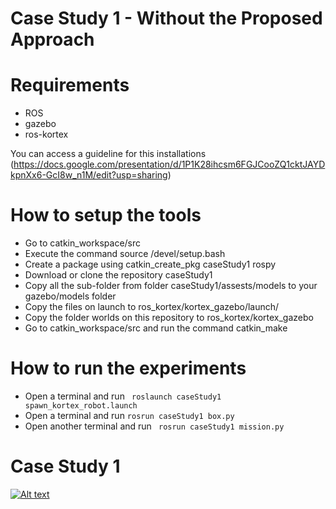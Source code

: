 # Case Study 1 - Without the Proposed Approach

# Requirements

* ROS
* gazebo
* ros-kortex

You can access a guideline for this installations (https://docs.google.com/presentation/d/1P1K28ihcsm6FGJCooZQ1cktJAYDkpnXx6-GcI8w_n1M/edit?usp=sharing)

# How to setup the tools

* Go to catkin_workspace/src
* Execute the command source /devel/setup.bash
* Create a package using catkin_create_pkg caseStudy1 rospy
* Download or clone the repository caseStudy1
* Copy all the sub-folder from folder caseStudy1/assests/models to your gazebo/models folder
* Copy the files on launch to ros_kortex/kortex_gazebo/launch/
* Copy the folder worlds on this repository to ros_kortex/kortex_gazebo
* Go to catkin_workspace/src and run the command catkin_make 

# How to run the experiments

* Open a terminal and run ` roslaunch caseStudy1 spawn_kortex_robot.launch`
* Open a terminal and run ` rosrun caseStudy1 box.py `
* Open another terminal and run ` rosrun caseStudy1 mission.py`


# Case Study 1

[![Alt text](https://img.youtube.com/vi/J_Z30YM9zlk/0.jpg)](https://youtu.be/J_Z30YM9zlk)


